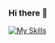 ### Hi there 👋
[![My Skills](https://skillicons.dev/icons?i=aws,gcp,azure,react,vue,flutter,bash,bootstrap,c,cpp,css,django,docker,eclipse,electron,express,fastapi,figma,firebase&perline=15)](https://skillicons.dev)




<!--

,bash,bootstrap,c,cpp,css,django,docker,eclipse,electron,express,fastapi,figma,firebase
flask
git
github
gitlab
go
graphql
html
java
js
jest
jquery
kubernetes
linux
mongodb
mysql
nestjs
nextjs
nginx
nodejs
ps
postgres
powershell
prisma
py
pytorch
react
redis
redux
ruby
rust
sqlite
stackoverflow
tailwind
ts
vim
vscode
vue
wordpress


**mscheruvathur/mscheruvathur** is a ✨ _special_ ✨ repository because its `README.md` (this file) appears on your GitHub profile.

Here are some ideas to get you started:

- 🔭 I’m currently working on ...
- 🌱 I’m currently learning ...
- 👯 I’m looking to collaborate on ...
- 🤔 I’m looking for help with ...
- 💬 Ask me about ...
- 📫 How to reach me: ...
- 😄 Pronouns: ...
- ⚡ Fun fact: ...
-->
